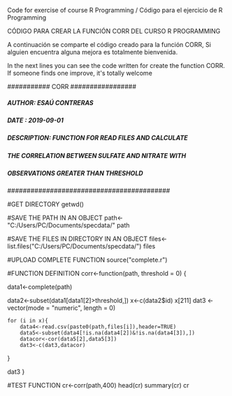 Code for exercise of course R Programming / Código para el ejercicio de R Programming

CÓDIGO PARA CREAR LA FUNCIÓN CORR DEL CURSO R PROGRAMMING

A continuación se comparte el código creado para la función CORR, Si alguien encuentra alguna mejora es totalmente bienvenida.

In the next lines you can see the code written for create the function CORR. If someone finds one improve, it's totally welcome

########### CORR #################
##### AUTHOR: ESAÚ CONTRERAS
##### DATE : 2019-09-01
##### DESCRIPTION: FUNCTION FOR READ FILES AND CALCULATE
##### THE CORRELATION BETWEEN SULFATE AND NITRATE WITH 
##### OBSERVATIONS GREATER THAN THRESHOLD
##########################################

 #GET DIRECTORY
getwd()

 #SAVE THE PATH IN AN OBJECT
path<-"C:/Users/PC/Documents/specdata/"
path

 #SAVE THE FILES IN DIRECTORY IN AN OBJECT
files<-list.files("C:/Users/PC/Documents/specdata/")
files

 #UPLOAD COMPLETE FUNCTION
source("complete.r")

 #FUNCTION DEFINITION
corr<-function(path, threshold = 0) {

data1<-complete(path)

data2<-subset(data1[data1[2]>threshold,])
x<-c(data2$id)
x[211]
   dat3 <- vector(mode = "numeric", length = 0)

	for (i in x){
		data4<-read.csv(paste0(path,files[i]),header=TRUE)
		data5<-subset(data4[!is.na(data4[2])&!is.na(data4[3]),])
		datacor<-cor(data5[2],data5[3])
		dat3<-c(dat3,datacor)
}

dat3
}

 #TEST FUNCTION
cr<-corr(path,400)
head(cr)
summary(cr)
cr

